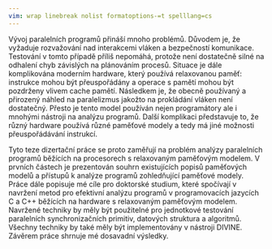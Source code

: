 ```yaml
---
vim: wrap linebreak nolist formatoptions-=t spelllang=cs
---
```


Vývoj paralelních programů přináší mnoho problémů.
Důvodem je, že vyžaduje rozvažování nad interakcemi vláken a bezpečností komunikace.
Testování v tomto případě příliš nepomáhá, protože není dostatečně silné na odhalení chyb závislých na plánováním procesů.
Situace je dále komplikována moderním hardware, který používá relaxovanou paměť: instrukce mohou být přeuspořádány a operace s pamětí mohou být pozdrženy vlivem cache pamětí.
Následkem je, že obecně používaný a přirozený náhled na paralelizmus jakožto na prokládání vláken není dostatečný.
Přesto je tento model používán nejen programátory ale i mnohými nástroji na analýzu programů.
Další komplikaci představuje to, že různý hardware používá různé paměťové modely a tedy má jiné možnosti přeuspořádávání instrukcí.

Tyto teze dizertační práce se proto zaměřují na problém analýzy paralelních programů běžících na procesorech s relaxovaným paměťovým modelem.
V prvních částech je prezentován souhrn existujících popisů paměťových modelů a přístupů k analýze programů zohledňující paměťové modely.
Práce dále popisuje mé cíle pro doktorské studium, které spočívají v navržení metod pro efektivní analýzu programů v programovacích jazycích C a C++ běžících na hardware s relaxovaným paměťovým modelem.
Navržené techniky by měly být použitelné pro jednotkové testování paralelních synchronizačních primitiv, datových struktura a algoritmů.
Všechny techniky by také měly být implementovány v nástroji DIVINE.
Závěrem práce shrnuje mé dosavadní výsledky.
